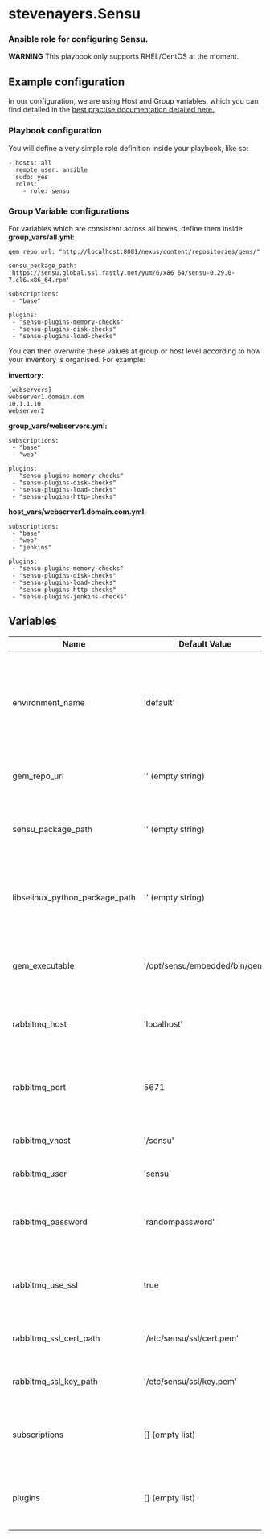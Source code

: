 # stevenayers.Sensu

### Ansible role for configuring Sensu.

**WARNING** This playbook only supports RHEL/CentOS at the moment.


## Example configuration
In our configuration, we are using Host and Group variables, which you can find detailed in the [best practise documentation detailed here.](http://docs.ansible.com/ansible/playbooks_best_practices.html#group-and-host-variables)

### Playbook configuration
You will define a very simple role definition inside your playbook, like so:

```
- hosts: all
  remote_user: ansible 
  sudo: yes
  roles:
    - role: sensu
```

### Group Variable configurations
For variables which are consistent across all boxes, define them inside **group_vars/all.yml:**

```
gem_repo_url: "http://localhost:8081/nexus/content/repositories/gems/"

sensu_package_path: 'https://sensu.global.ssl.fastly.net/yum/6/x86_64/sensu-0.29.0-7.el6.x86_64.rpm'

subscriptions:
 - "base"

plugins:
 - "sensu-plugins-memory-checks"
 - "sensu-plugins-disk-checks"
 - "sensu-plugins-load-checks"

```

You can then overwrite these values at group or host level according to how your inventory is organised. For example:

**inventory:**
```
[webservers]
webserver1.domain.com
10.1.1.10
webserver2
```

**group_vars/webservers.yml:**
```
subscriptions:
 - "base"
 - "web"

plugins:
 - "sensu-plugins-memory-checks"
 - "sensu-plugins-disk-checks"
 - "sensu-plugins-load-checks"
 - "sensu-plugins-http-checks"
```

**host_vars/webserver1.domain.com.yml:**
```
subscriptions:
 - "base"
 - "web"
 - "jenkins"

plugins:
 - "sensu-plugins-memory-checks"
 - "sensu-plugins-disk-checks"
 - "sensu-plugins-load-checks"
 - "sensu-plugins-http-checks"
 - "sensu-plugins-jenkins-checks"
```


## Variables

| Name                  | Default Value                | Description                  |
|-----------------------|------------------------------|------------------------------|
| environment_name      | 'default'                    | Environment the Sensu Server and Client are in, a server and client can only be in one environment at a time. |
| gem_repo_url          | '' (empty string)            | Private gem repo url, specify the repo url here. |
| sensu_package_path    | '' (empty string)            | If installing sensu via package file, specify the path or URL here. |
| libselinux_python_package_path    | '' (empty string)            | If installing libselinux-python via package file, specify the path or URL here. |
| gem_executable        | '/opt/sensu/embedded/bin/gem'| The gem executable path used for installing sensu plugins. |
| rabbitmq_host         | 'localhost'                  | The hostname of your RabbitMQ Instance. |
| rabbitmq_port         | 5671                         | The port of your RabbitMQ Instance, the default port is the SSL port.|
| rabbitmq_vhost        | '/sensu'                     | The virtual host for RabbitMQ |
| rabbitmq_user         | 'sensu'                      | The default user for RabbitMQ |
| rabbitmq_password     | 'randompassword'             | The default password for RabbitMQ. You **MUST** change this password. |
| rabbitmq_use_ssl      | true                         | Specify whether or not you're using SSL for RabbitMQ transport. |
| rabbitmq_ssl_cert_path| '/etc/sensu/ssl/cert.pem'    | Destination for RabbitMQ SSL cert path. |
| rabbitmq_ssl_key_path | '/etc/sensu/ssl/key.pem'     | Destination for RabbitMQ SSL key path. |
| subscriptions         | [] (empty list)              | List of the subscriptions you want the target node to be enrolled with.|
| plugins               | [] (empty list)              | List of the plugins you want installed on the target node. |
